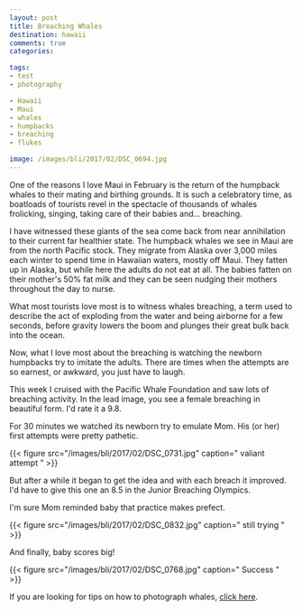 ```yaml
---
layout: post
title: Breaching Whales
destination: hawaii
comments: true
categories:

tags:
- test
- photography

- Hawaii
- Maui
- whales
- humpbacks
- breaching
- flukes

image: /images/bli/2017/02/DSC_0694.jpg
---
```


One of the reasons I love Maui in February is the return of the humpback whales to their mating and birthing grounds. It is such a celebratory time, as boatloads of tourists revel in the spectacle of thousands of whales frolicking, singing, taking care of their babies and... breaching. 

<!--more-->

I have witnessed these giants of the sea come back from near annihilation to their current far healthier state. The humpback whales we see in Maui are from the north Pacific stock. They migrate from Alaska over 3,000 miles each winter to spend time in Hawaiian waters, mostly off Maui. They fatten up in Alaska, but while here the adults do not eat at all. The babies fatten on their mother's 50% fat milk and they can be seen nudging their mothers throughout the day to nurse. 

What most tourists love most is to witness whales breaching, a term used to describe the act of exploding from the water and being airborne for a few seconds, before gravity lowers the boom and plunges their great bulk back into the ocean.  

Now, what I love most about the breaching is watching the newborn humpbacks try to imitate the adults. There are times when the attempts are so earnest, or awkward, you just have to laugh. 

This week I cruised with the Pacific Whale Foundation and saw lots of breaching activity. In the lead image, you see a female breaching in beautiful form. I'd rate it a 9.8. 

For 30 minutes we watched its newborn try to emulate Mom. His (or her) first attempts were pretty pathetic. 

{{< figure src="/images/bli/2017/02/DSC_0731.jpg" caption=" valiant attempt " >}}

But after a while it began to get the idea and with each breach it improved. I'd have to give this one an 8.5 in the Junior Breaching Olympics. 

I'm sure Mom reminded baby that practice makes prefect.

{{< figure src="/images/bli/2017/02/DSC_0832.jpg" caption=" still trying " >}}

And finally, baby scores big!

{{< figure src="/images/bli/2017/02/DSC_0768.jpg" caption=" Success " >}}

If you are looking for tips on how to photograph whales, [click here](http://www.lesterpickerphoto.com/2016/02/23/whale-tale/).
